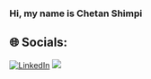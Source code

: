 ### Hi, my name is Chetan Shimpi


## 🌐 Socials:
[![LinkedIn](https://img.shields.io/badge/LinkedIn-%230077B5.svg?logo=linkedin&logoColor=white)](https://linkedin.com/in/https://www.linkedin.com/in/chetanms2001/) 
[![](https://visitcount.itsvg.in/api?id=chetu-01&icon=0&color=0)](https://visitcount.itsvg.in)
